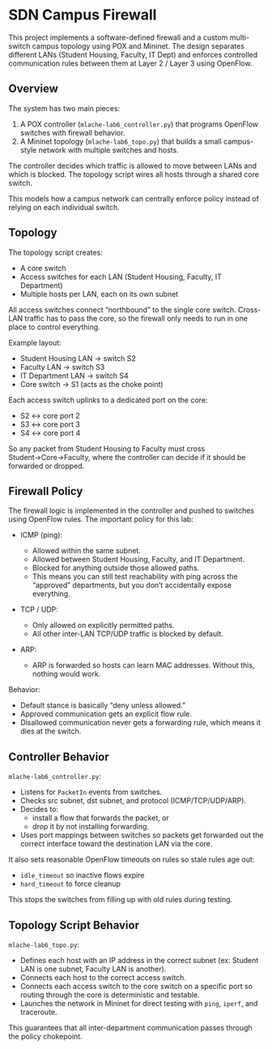 # SDN Campus Firewall

This project implements a software-defined firewall and a custom multi-switch campus topology using POX and Mininet. The design separates different LANs (Student Housing, Faculty, IT Dept) and enforces controlled communication rules between them at Layer 2 / Layer 3 using OpenFlow.

## Overview
The system has two main pieces:
1. A POX controller (`mlache-lab6_controller.py`) that programs OpenFlow switches with firewall behavior.
2. A Mininet topology (`mlache-lab6_topo.py`) that builds a small campus-style network with multiple switches and hosts.

The controller decides which traffic is allowed to move between LANs and which is blocked. The topology script wires all hosts through a shared core switch.

This models how a campus network can centrally enforce policy instead of relying on each individual switch.

## Topology
The topology script creates:
- A core switch
- Access switches for each LAN (Student Housing, Faculty, IT Department)
- Multiple hosts per LAN, each on its own subnet

All access switches connect “northbound” to the single core switch. Cross-LAN traffic has to pass the core, so the firewall only needs to run in one place to control everything.

Example layout:
- Student Housing LAN → switch S2
- Faculty LAN → switch S3
- IT Department LAN → switch S4
- Core switch → S1 (acts as the choke point)

Each access switch uplinks to a dedicated port on the core:
- S2 ↔ core port 2
- S3 ↔ core port 3
- S4 ↔ core port 4

So any packet from Student Housing to Faculty must cross Student→Core→Faculty, where the controller can decide if it should be forwarded or dropped.

## Firewall Policy
The firewall logic is implemented in the controller and pushed to switches using OpenFlow rules. The important policy for this lab:

- ICMP (ping):
  - Allowed within the same subnet.
  - Allowed between Student Housing, Faculty, and IT Department.
  - Blocked for anything outside those allowed paths.
  - This means you can still test reachability with ping across the “approved” departments, but you don’t accidentally expose everything.

- TCP / UDP:
  - Only allowed on explicitly permitted paths.
  - All other inter-LAN TCP/UDP traffic is blocked by default.

- ARP:
  - ARP is forwarded so hosts can learn MAC addresses. Without this, nothing would work.

Behavior:
- Default stance is basically “deny unless allowed.”
- Approved communication gets an explicit flow rule.
- Disallowed communication never gets a forwarding rule, which means it dies at the switch.

## Controller Behavior
`mlache-lab6_controller.py`:
- Listens for `PacketIn` events from switches.
- Checks src subnet, dst subnet, and protocol (ICMP/TCP/UDP/ARP).
- Decides to:
  - install a flow that forwards the packet, or
  - drop it by not installing forwarding.
- Uses port mappings between switches so packets get forwarded out the correct interface toward the destination LAN via the core.

It also sets reasonable OpenFlow timeouts on rules so stale rules age out:
- `idle_timeout` so inactive flows expire
- `hard_timeout` to force cleanup

This stops the switches from filling up with old rules during testing.

## Topology Script Behavior
`mlache-lab6_topo.py`:
- Defines each host with an IP address in the correct subnet (ex: Student LAN is one subnet, Faculty LAN is another).
- Connects each host to the correct access switch.
- Connects each access switch to the core switch on a specific port so routing through the core is deterministic and testable.
- Launches the network in Mininet for direct testing with `ping`, `iperf`, and traceroute.

This guarantees that all inter-department communication passes through the policy chokepoint.

